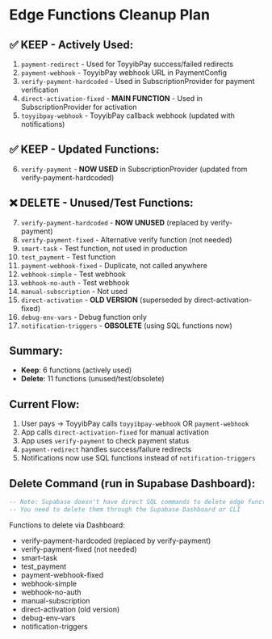 # Edge Functions Cleanup Plan

## ✅ **KEEP - Actively Used:**
1. `payment-redirect` - Used for ToyyibPay success/failed redirects
2. `payment-webhook` - ToyyibPay webhook URL in PaymentConfig
3. `verify-payment-hardcoded` - Used in SubscriptionProvider for payment verification
4. `direct-activation-fixed` - **MAIN FUNCTION** - Used in SubscriptionProvider for activation
5. `toyyibpay-webhook` - ToyyibPay callback webhook (updated with notifications)

## ✅ **KEEP - Updated Functions:**
6. `verify-payment` - **NOW USED** in SubscriptionProvider (updated from verify-payment-hardcoded)

## ❌ **DELETE - Unused/Test Functions:**
7. `verify-payment-hardcoded` - **NOW UNUSED** (replaced by verify-payment)
8. `verify-payment-fixed` - Alternative verify function (not needed)
9. `smart-task` - Test function, not used in production
10. `test_payment` - Test function
11. `payment-webhook-fixed` - Duplicate, not called anywhere
12. `webhook-simple` - Test webhook
13. `webhook-no-auth` - Test webhook
14. `manual-subscription` - Not used
15. `direct-activation` - **OLD VERSION** (superseded by direct-activation-fixed)
16. `debug-env-vars` - Debug function only
17. `notification-triggers` - **OBSOLETE** (using SQL functions now)

## Summary:
- **Keep**: 6 functions (actively used)
- **Delete**: 11 functions (unused/test/obsolete)

## Current Flow:
1. User pays → ToyyibPay calls `toyyibpay-webhook` OR `payment-webhook`
2. App calls `direct-activation-fixed` for manual activation
3. App uses `verify-payment` to check payment status
4. `payment-redirect` handles success/failure redirects
5. Notifications now use SQL functions instead of `notification-triggers`

## Delete Command (run in Supabase Dashboard):
```sql
-- Note: Supabase doesn't have direct SQL commands to delete edge functions
-- You need to delete them through the Supabase Dashboard or CLI
```

Functions to delete via Dashboard:
- verify-payment-hardcoded (replaced by verify-payment)
- verify-payment-fixed (not needed)
- smart-task
- test_payment
- payment-webhook-fixed
- webhook-simple
- webhook-no-auth
- manual-subscription
- direct-activation (old version)
- debug-env-vars
- notification-triggers